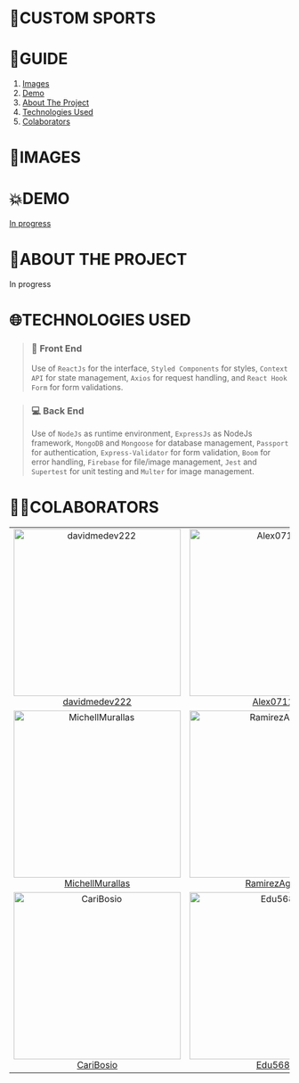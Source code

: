 # **📂CUSTOM SPORTS**

# **📑GUIDE**

<ol>
     <li><a href="#images">Images</a></li>
     <li><a href="#demo">Demo</a></li>
     <li><a href="#about-the-project">About The Project</a></li>
     <li><a href="#technologies-used">Technologies Used</a></li>
     <li><a href="#colaborators">Colaborators</a></li>
</ol>

# **📂IMAGES**
# **💥DEMO**

[In progress](https://google.com)

# **💬ABOUT THE PROJECT**

In progress

# **🌐TECHNOLOGIES USED**

> ### **💅 Front End**
>Use of `ReactJs` for the interface, `Styled Components` for styles, `Context API` for state management, `Axios` for request handling, and `React Hook Form` for form validations.

> ### **💻 Back End**
> Use of `NodeJs` as runtime environment, `ExpressJs` as NodeJs framework, `MongoDB` and `Mongoose` for database management, `Passport` for authentication, `Express-Validator` for form validation, `Boom` for error handling, `Firebase` for file/image management, `Jest` and `Supertest` for unit testing and `Multer` for image management.

# **👨‍💻COLABORATORS**
<table>
  <tr>
    <td align="center">
      <a href="https://github.com/davidmedev222" >
          <img width="300" src="https://res.cloudinary.com/dos3i5jqy/image/upload/v1676918409/me/davidprofile_bfcmde.png" alt="davidmedev222" />
          davidmedev222
     </a>
    </td>
    <td align="center">
      <a href="https://github.com/Alex0711"  >
          <img width="300" src="https://unavatar.io/github/Alex0711" alt="Alex0711" />
          Alex0711
     </a>
    </td>
    <td align="center">
      <a href="https://github.com/jaredmejia24"  >
          <img width="300" src="https://unavatar.io/github/jaredmejia24" alt="jaredmejia24" />
          jaredmejia24
     </a>
    </td>
    <td align="center">
      <a href="https://github.com/proofu"  >
          <img width="300" src="https://unavatar.io/github/proofu" alt="proofu" />
          proofu
     </a>
    </td>
    <td align="center">
      <a href="https://github.com/pgianferro"  >
          <img width="300" src="https://unavatar.io/github/pgianferro" alt="pgianferro" />
          pgianferro
     </a>
    </td>
  </tr>
  <tr>
    <td align="center">
      <a href="https://github.com/MichellMurallas"  >
          <img width="300" src="https://unavatar.io/github/MichellMurallas" alt="MichellMurallas" />
          MichellMurallas
      </a>
    </td>
    <td align="center">
      <a href="https://github.com/RamirezAgus"  >
          <img width="300" src="https://unavatar.io/github/RamirezAgus" alt="RamirezAgus" />
          RamirezAgus
     </a>
    </td>
    <td align="center">
      <a href="https://github.com/IgnacioPrez"  >
          <img width="300" src="https://unavatar.io/github/IgnacioPrez" alt="IgnacioPrez" />
          IgnacioPrez
     </a>
    </td>
    <td align="center">
      <a href="https://github.com/fabianeromano"  >
          <img width="300" src="https://unavatar.io/github/fabianeromano" alt="fabianeromano" />
          fabianeromano
     </a>
    </td>
    <td align="center">
      <a href="https://github.com/SergioCalbino"  >
          <img width="300" src="https://unavatar.io/github/SergioCalbino" alt="SergioCalbino" />
          SergioCalbino
     </a>
    </td>
  </tr>
  <tr>
    <td align="center">
      <a href="https://github.com/CariBosio"  >
          <img width="300" src="https://unavatar.io/github/CariBosio" alt="CariBosio" />
          CariBosio
     </a>
    </td>
    <td align="center">
      <a href="https://github.com/Edu568"  >
          <img width="300" src="https://unavatar.io/github/Edu568"
          alt="Edu568" />
          Edu568
     </a>
    </td>
  </tr>
</table>